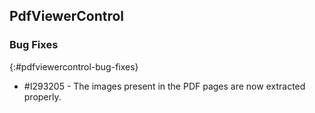 ## PdfViewerControl

### Bug Fixes
{:#pdfviewercontrol-bug-fixes}

* \#I293205 - The images present in the PDF pages are now extracted properly.
